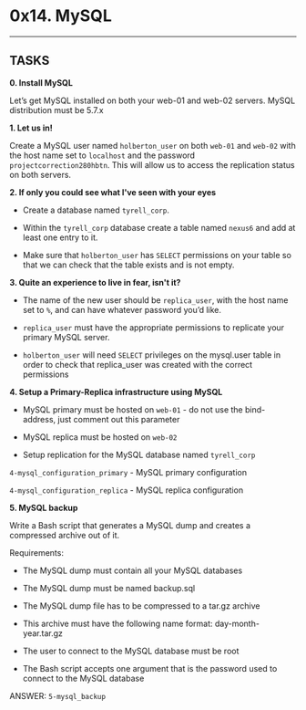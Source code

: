 # 0x14. MySQL

---

## TASKS

**0. Install MySQL**

Let’s get MySQL installed on both your web-01 and web-02 servers. MySQL distribution must be 5.7.x

**1. Let us in!**

Create a MySQL user named `holberton_user` on both `web-01` and `web-02` with the host name set to `localhost` and the password `projectcorrection280hbtn`. This will allow us to access the replication status on both servers.

**2. If only you could see what I've seen with your eyes**

- Create a database named `tyrell_corp`.

- Within the `tyrell_corp` database create a table named `nexus6` and add at least one entry to it.

- Make sure that `holberton_user` has `SELECT` permissions on your table so that we can check that the table exists and is not empty.

**3. Quite an experience to live in fear, isn't it?**

- The name of the new user should be `replica_user`, with the host name set to `%`, and can have whatever password you’d like.

- `replica_user` must have the appropriate permissions to replicate your primary MySQL server.

- `holberton_user` will need `SELECT` privileges on the mysql.user table in order to check that replica_user was created with the correct permissions

**4. Setup a Primary-Replica infrastructure using MySQL**

- MySQL primary must be hosted on `web-01` - do not use the bind-address, just comment out this parameter

- MySQL replica must be hosted on `web-02`

- Setup replication for the MySQL database named `tyrell_corp`

`4-mysql_configuration_primary` - MySQL primary configuration

`4-mysql_configuration_replica` - MySQL replica configuration 

**5. MySQL backup**

Write a Bash script that generates a MySQL dump and creates a compressed archive out of it.

Requirements:

- The MySQL dump must contain all your MySQL databases

- The MySQL dump must be named backup.sql

- The MySQL dump file has to be compressed to a tar.gz archive

- This archive must have the following name format: day-month-year.tar.gz

- The user to connect to the MySQL database must be root

- The Bash script accepts one argument that is the password used to connect to the MySQL database

ANSWER: `5-mysql_backup`
